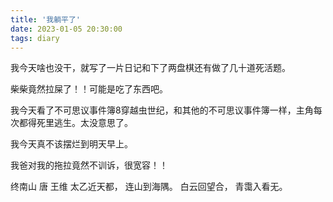 ```yaml
---
title: '我躺平了'
date: 2023-01-05 20:30:00
tags: diary
---
```

我今天啥也没干，就写了一片日记和下了两盘棋还有做了几十道死活题。

柴柴竟然拉屎了！！可能是吃了东西吧。

我今天看了不可思议事件簿8穿越虫世纪，和其他的不可思议事件簿一样，主角每次都得死里逃生。太没意思了。

我今天真不该摆烂到明天早上。

我爸对我的拖拉竟然不训诉，很宽容！！

终南山 唐 王维
太乙近天都，
连山到海隅。
白云回望合，
青霭入看无。
